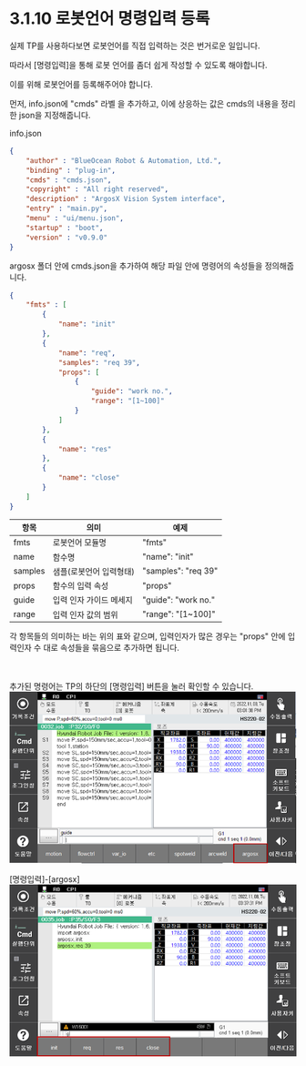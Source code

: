 # 3.1.10 로봇언어 명령입력 등록

실제 TP를 사용하다보면 로봇언어를 직접 입력하는 것은 번거로운 일입니다.

따라서 [명령입력]을 통해 로봇 언어를 좀더 쉽게 작성할 수 있도록 해야합니다.

이를 위해 로봇언어를 등록해주어야 합니다.

먼저, info.json에 "cmds" 라벨 을 추가하고, 이에 상응하는 값은 cmds의 내용을 정리한 json을 지정해줍니다.

info.json
```json
{
	"author" : "BlueOcean Robot & Automation, Ltd.",
	"binding" : "plug-in",
	"cmds" : "cmds.json",
	"copyright" : "All right reserved",
	"description" : "ArgosX Vision System interface",
	"entry" : "main.py",
	"menu" : "ui/menu.json",
	"startup" : "boot",
	"version" : "v0.9.0"
}
```

argosx 폴더 안에 cmds.json을 추가하여 해당 파일 안에 명령어의 속성들을 정의해줍니다.

``` json
{
	"fmts" : [
		{
			"name": "init"
		},
		{
			"name": "req",
			"samples": "req 39",
			"props": [
				{
					"guide": "work no.",
					"range": "[1~100]"
				}
			]
		},
		{
			"name": "res"
		},
		{
			"name": "close"
		}
	]
}

```

|항목|의미|예제|
|---|---|---|
|fmts|로봇언어 모듈명|"fmts"|
|name|함수명 |"name": "init"|
|samples|샘플(로봇언어 입력형태)|"samples": "req 39"|
|props|함수의 입력 속성|"props"|
|guide|입력 인자 가이드 메세지|"guide": "work no."|
|range|입력 인자 값의 범위|"range": "[1~100]"|

각 항목들의 의미하는 바는 위의 표와 같으며, 입력인자가 많은 경우는 "props" 안에 입력인자 수 대로 속성들을 묶음으로 추가하면 됩니다.


<br></br>
추가된 명령어는 TP의 하단의 [명령입력] 버튼을 눌러 확인할 수 있습니다.
![](../../_assets/image_82.png)

[명령입력]-[argosx]
![](../../_assets/image_83.png)